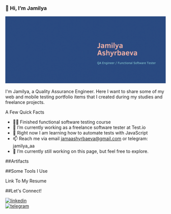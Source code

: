 ### 👋 Hi, I’m Jamilya

[![Header](https://github.com/JamilyaAsh/JamilyaAsh/blob/main/assets/JA.gif)](http://linkedin.com/in/jamilyaa/)

I'm Jamilya, a Quality Assurance Engineer. 
Here I want to share some of my web and mobile testing portfolio items that I created during my studies and freelance projects.

A Few Quick Facts
- 👩‍💻 Finished functional software testing course
- 🐞 I’m currently working as a freelance software tester at Test.io
- 🧐 Right now I am learning how to automate tests with JavaScript
- 📫 Reach me via email jamaashyrbaeva@gmail.com or telegram: jamilya_aa
- 🔭 I’m currently still working on this page, but feel free to explore. 

##Artifacts 

##Some Tools I Use

Link To My Resume

##Let's Connect!

[<img src='https://cdn.jsdelivr.net/npm/simple-icons@3.0.1/icons/linkedin.svg' alt='linkedin' height='40'>](https://www.linkedin.com/in/http://linkedin.com/in/jamilyaa//)  
[<img src='https://cdn.jsdelivr.net/npm/simple-icons@3.0.1/icons/telegram.svg' alt='telegram' height='40'>](jamilya_aa)  

